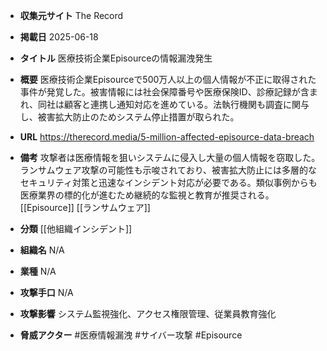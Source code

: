 - **収集元サイト**
The Record

- **掲載日**
2025-06-18

- **タイトル**
医療技術企業Episourceの情報漏洩発生

- **概要**
医療技術企業Episourceで500万人以上の個人情報が不正に取得された事件が発覚した。被害情報には社会保障番号や医療保険ID、診療記録が含まれ、同社は顧客と連携し通知対応を進めている。法執行機関も調査に関与し、被害拡大防止のためシステム停止措置が取られた。

- **URL**
https://therecord.media/5-million-affected-episource-data-breach

- **備考**
攻撃者は医療情報を狙いシステムに侵入し大量の個人情報を窃取した。ランサムウェア攻撃の可能性も示唆されており、被害拡大防止には多層的なセキュリティ対策と迅速なインシデント対応が必要である。類似事例からも医療業界の標的化が進むため継続的な監視と教育が推奨される。[[Episource]] [[ランサムウェア]]

- **分類**
[[他組織インシデント]]

- **組織名**
N/A

- **業種**
N/A

- **攻撃手口**
N/A

- **攻撃影響**
システム監視強化、アクセス権限管理、従業員教育強化

- **脅威アクター**
#医療情報漏洩 #サイバー攻撃 #Episource
